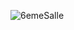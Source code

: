 ![6emeSalle](https://github.com/mathieuwillett/h24-v11_inspirations_willett/assets/143769896/ac73c414-3ceb-4be8-ab6e-072f49080637)
